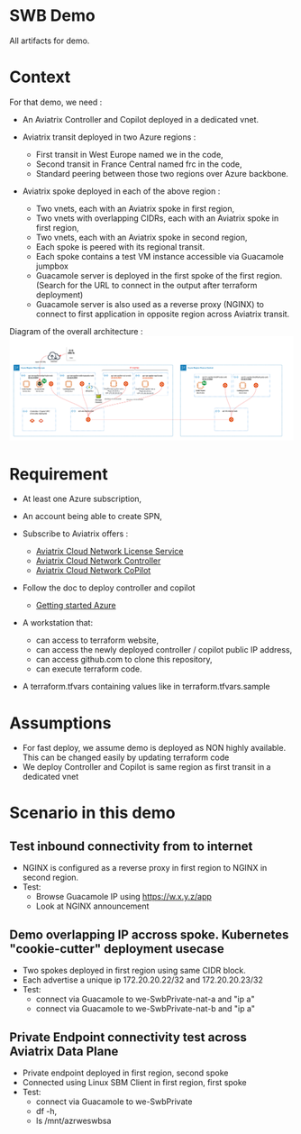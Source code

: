 # SWB Demo
All artifacts for demo.

# Context

For that demo, we need :

- An Aviatrix Controller and Copilot deployed in a dedicated vnet.

- Aviatrix transit deployed in two Azure regions :
  - First transit in West Europe named we in the code,
  - Second transit in France Central named frc in the code,
  - Standard peering between those two regions over Azure backbone.

- Aviatrix spoke deployed in each of the above region :
  - Two vnets, each with an Aviatrix spoke in first region,
  - Two vnets with overlapping CIDRs, each with an Aviatrix spoke in first region,
  - Two vnets, each with an Aviatrix spoke in second region,
  - Each spoke is peered with its regional transit.
  - Each spoke contains a test VM instance accessible via Guacamole jumpbox
  - Guacamole server is deployed in the first spoke of the first region. (Search for the URL to connect in the output after terraform deployment)
  - Guacamole server is also used as a reverse proxy (NGINX) to connect to first application in opposite region across Aviatrix transit.

Diagram of the overall architecture :
![Architecture Diagram](images/overall-diagram.png)

# Requirement

- At least one Azure subscription,
- An account being able to create SPN,
- Subscribe to Aviatrix offers :
  - [Aviatrix Cloud Network License Service](https://portal.azure.com/#create/aviatrix-systems.aviatrix-controller-abu-saas) 
  - [Aviatrix Cloud Network Controller](https://azuremarketplace.microsoft.com/en/marketplace/apps/aviatrix-systems.aviatrix-controller?tab=Overview)
  - [Aviatrix Cloud Network CoPilot](https://azuremarketplace.microsoft.com/en/marketplace/apps/aviatrix-systems.aviatrix-copilot?tab=Overview)
  
- Follow the doc to deploy controller and copilot
  - [Getting started Azure](https://docs.aviatrix.com/documentation/latest/getting-started/getting-started-guide-azure.html)
- A workstation that:
  - can access to terraform website,
  - can access the newly deployed controller / copilot public IP address,
  - can access github.com to clone this repository,
  - can execute terraform code.
- A terraform.tfvars containing values like in terraform.tfvars.sample
  
# Assumptions

- For fast deploy, we assume demo is deployed as NON highly available. This can be changed easily by updating terraform code
- We deploy Controller and Copilot is same region as first transit in a dedicated vnet

# Scenario in this demo

## Test inbound connectivity from to internet
- NGINX is configured as a reverse proxy in first region to NGINX in second region.
- Test:
  - Browse Guacamole IP using https://w.x.y.z/app
  - Look at NGINX announcement

## Demo overlapping IP accross spoke. Kubernetes "cookie-cutter" deployment usecase
- Two spokes deployed in first region using same CIDR block.
- Each advertise a unique ip 172.20.20.22/32 and 172.20.20.23/32
- Test:
  - connect via Guacamole to we-SwbPrivate-nat-a and "ip a"
  - connect via Guacamole to we-SwbPrivate-nat-b and "ip a"

## Private Endpoint connectivity test across Aviatrix Data Plane
- Private endpoint deployed in first region, second spoke
- Connected using Linux SBM Client in first region, first spoke
- Test: 
  - connect via Guacamole to we-SwbPrivate
  - df -h, 
  - ls /mnt/azrweswbsa